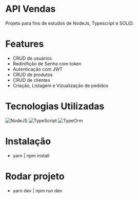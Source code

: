 # API Vendas
Projeto para fins de estudos de NodeJs, Typescript e SOLID. 

# Features
- CRUD de usuários
- Redinifição de Senha com token
- Autenticação com JWT
- CRUD de produtos
- CRUD de clientes
- Criação, Listagem e Vizualização de pedidos

# Tecnologias Utilizadas
![NodeJS](https://img.shields.io/badge/node.js-6DA55F?style=for-the-badge&logo=node.js&logoColor=white)
![TypeScript](https://img.shields.io/badge/typescript-%23007ACC.svg?style=for-the-badge&logo=typescript&logoColor=white)
![TypeOrm](https://img.shields.io/badge/typeorm-%23007ACC.svg?style=for-the-badge&logo=typeorm&logoColor=white)


# Instalação
- yarn | npm install

# Rodar projeto
- yarn dev | npm run dev

